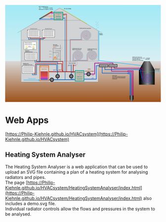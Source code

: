 ![HVAC_systemview](doc/HVAC_systemview.svg "HVAC_systemview")

# Web Apps
[https://Philip-Kiehnle.github.io/HVACsystem](https://Philip-Kiehnle.github.io/HVACsystem)

## Heating System Analyser
The Heating System Analyser is a web application that can be used to upload an SVG file containing a plan of a heating system for analysing radiators and pipes.  
The page  [https://Philip-Kiehnle.github.io/HVACsystem/HeatingSystemAnalyser/index.html](https://Philip-Kiehnle.github.io/HVACsystem/HeatingSystemAnalyser/index.html) also includes a demo.svg file.  
Individual radiator controls allow the flows and pressures in the system to be analysed.
